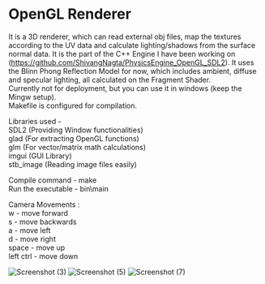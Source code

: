 # OpenGL Renderer
It is a 3D renderer, which can read external obj files, map the textures according to the UV data and calculate lighting/shadows from the surface normal data. It is the part of the C++ Engine I have been working on (https://github.com/ShivangNagta/PhysicsEngine_OpenGL_SDL2). It uses the Blinn Phong Reflection Model for now, which includes ambient, diffuse and specular lighting, all calculated on the Fragment Shader. <br/>
Currently not for deployment, but you can use it in windows (keep the Mingw setup). <br/>
Makefile is configured for compilation. <br/>

Libraries used - <br/>
SDL2 (Providing Window functionalities)<br/>
glad (For extracting OpenGL functions)<br/>
glm (For vector/matrix math calculations)<br/>
imgui (GUI Library)<br/>
stb_image (Reading image files easily)<br/>

Compile command - make <br/>
Run the executable - bin\main <br/>

Camera Movements : <br/>
w - move forward  <br/>
s - move backwards <br/>
a - move left <br/>
d - move right <br/>
space - move up <br/>
left ctrl - move down <br/>

![Screenshot (3)](https://github.com/user-attachments/assets/987a7681-30ab-41a2-a671-5bca3411ba60)
![Screenshot (5)](https://github.com/user-attachments/assets/5f3d33ac-ddef-4ed8-811a-349e184a9335)
![Screenshot (7)](https://github.com/user-attachments/assets/7d259c2e-6efd-4832-b355-ce3b6aaf611f)
